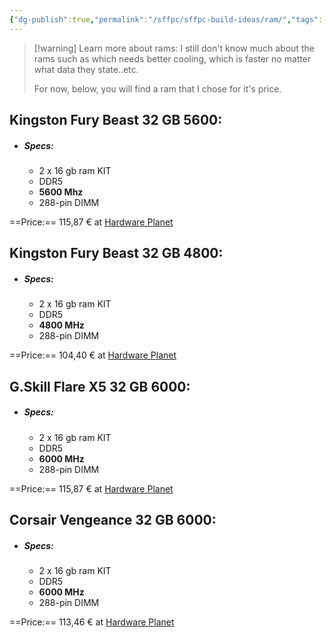 ```yaml
---
{"dg-publish":true,"permalink":"/sffpc/sffpc-build-ideas/ram/","tags":["sffpc"],"noteIcon":""}
---
```


> [!warning] Learn more about rams:
> I still don't know much about the rams such as which needs better cooling, which is faster no matter what data they state..etc. 
> 
> For now, below, you will find a ram that I chose for it's price.

## Kingston Fury Beast 32 GB 5600:
- ##### Specs:
	- 2 x 16 gb ram KIT
	- DDR5 
	- **5600 Mhz**
	- 288-pin DIMM

==Price:== 115,87 € at [Hardware Planet](https://www.hardware-planet.it/memoria-ram-ddr5/92550-vendita-memoria-ram-ddr5-memoria-ram-ddr5-kingston-32gb-5600-fury-beast-ex-kf556c36bbek2-32-kit-2x16gb-kf556c36bbek2-32-740617330793.html)

## Kingston Fury Beast 32 GB 4800:
- ##### Specs:
	- 2 x 16 gb ram KIT
	- DDR5
	- **4800 MHz**
	- 288-pin DIMM

==Price:== 104,40 € at [Hardware Planet](https://www.hardware-planet.it/memoria-ram-ddr5/92781-vendita-memoria-ram-ddr5-memoria-ram-kingston-ddr5-32gb-4800-fury-beast-kf548c38bb-32-kf548c38bb-32-740617324716.html)

## G.Skill Flare X5 32 GB 6000:
- ##### Specs:
	- 2 x 16 gb ram KIT
	- DDR5
	- **6000 MHz**
	- 288-pin DIMM

==Price:== 115,87 € at [Hardware Planet](https://www.hardware-planet.it/memoria-ram-ddr5/93870-vendita-memoria-ram-ddr5-memoria-ram-ddr5-32gb-6000-gskill-flare-x5-f5-6000j3636f16gx2-fx5-kit-2x16gb-f5-6000j3636f16gx2-fx5-4713294232687.html)

## Corsair Vengeance 32 GB 6000:
- ##### Specs: 
	- 2 x 16 gb ram KIT
	- DDR5
	- **6000 MHz**
	- 288-pin DIMM

==Price:== 113,46 € at [Hardware Planet](https://www.hardware-planet.it/memoria-ram-ddr5/94798-vendita-memoria-ram-ddr5-memoria-ram-ddr5-corsair-32gb-6000-vengeance-cmk32gx5m2e6000c36-kit-2x16gb-cmk32gx5m2e6000c36-0840006666141.html)